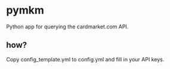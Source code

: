 # pymkm
Python app for querying the cardmarket.com API.

## how?
Copy config_template.yml to config.yml and fill in your API keys. 

